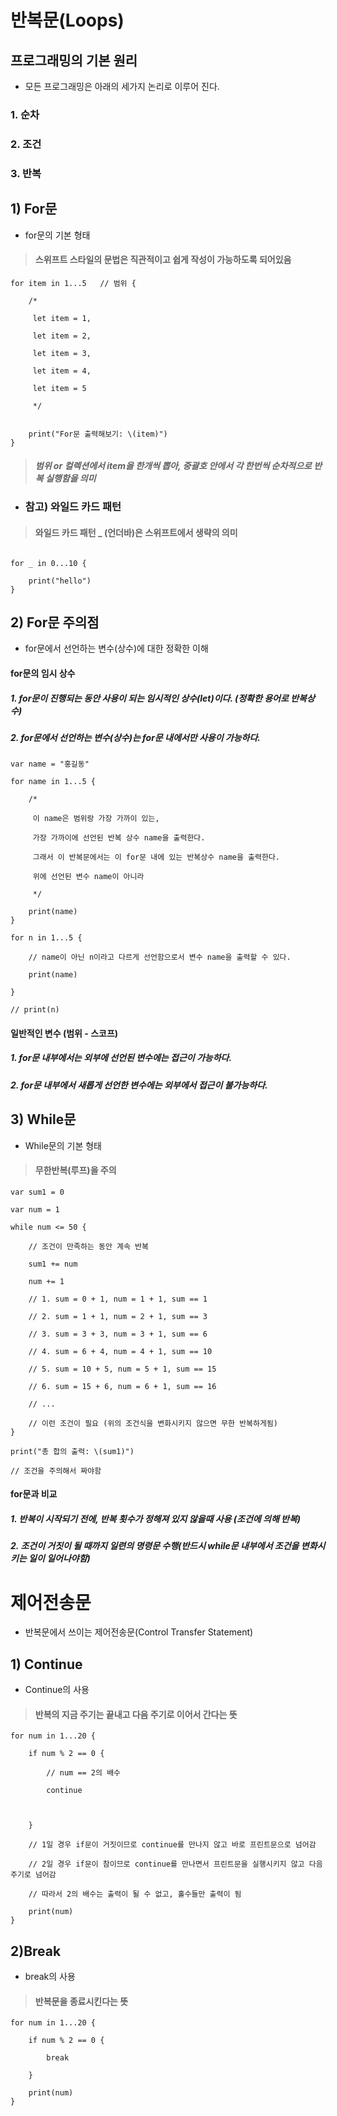 # 반복문(Loops)

## 프로그래밍의 기본 원리

- 모든 프로그래밍은 아래의 세가지 논리로 이루어 진다.

### 1. 순차

### 2. 조건

### 3. 반복

## 1) For문

- for문의 기본 형태

> #### 스위프트 스타일의 문법은 직관적이고 쉽게 작성이 가능하도록 되어있음

```
for item in 1...5   // 범위 {

    /*

     let item = 1,

     let item = 2,

     let item = 3,

     let item = 4,

     let item = 5

     */


    print("For문 출력해보기: \(item)")
}
```

> #### _범위 or 컬렉션에서 item을 한개씩 뽑아, 중괄호 안에서 각 한번씩 순차적으로 반복 실행함을 의미_

- ### 참고) 와일드 카드 패턴

> #### 와일드 카드 패턴 \_ (언더바)은 스위프트에서 생략의 의미

```

for _ in 0...10 {

    print("hello")
}

```

## 2) For문 주의점

- for문에서 선언하는 변수(상수)에 대한 정확한 이해

#### for문의 임시 상수

##### 1. for문이 진행되는 동안 사용이 되는 임시적인 상수(let)이다. (정확한 용어로 반복상수)

##### 2. for문에서 선언하는 변수(상수)는 for문 내에서만 사용이 가능하다.

```
var name = "홍길동"

for name in 1...5 {

    /*

     이 name은 범위랑 가장 가까이 있는,

     가장 가까이에 선언된 반복 상수 name을 출력한다.

     그래서 이 반복문에서는 이 for문 내에 있는 반복상수 name을 출력한다.

     위에 선언된 변수 name이 아니라

     */

    print(name)
}

for n in 1...5 {

    // name이 아닌 n이라고 다르게 선언함으로서 변수 name을 출력할 수 있다.

    print(name)

}

// print(n)
```

#### 일반적인 변수 (범위 - 스코프)

##### 1. for문 내부에서는 외부에 선언된 변수에는 접근이 가능하다.

##### 2. for문 내부에서 새롭게 선언한 변수에는 외부에서 접근이 불가능하다.

## 3) While문

- While문의 기본 형태

> #### 무한반복(루프)을 주의

```
var sum1 = 0

var num = 1

while num <= 50 {

    // 조건이 만족하는 동안 계속 반복

    sum1 += num

    num += 1

    // 1. sum = 0 + 1, num = 1 + 1, sum == 1

    // 2. sum = 1 + 1, num = 2 + 1, sum == 3

    // 3. sum = 3 + 3, num = 3 + 1, sum == 6

    // 4. sum = 6 + 4, num = 4 + 1, sum == 10

    // 5. sum = 10 + 5, num = 5 + 1, sum == 15

    // 6. sum = 15 + 6, num = 6 + 1, sum == 16

    // ...

    // 이런 조건이 필요 (위의 조건식을 변화시키지 않으면 무한 반복하게됨)
}

print("총 합의 출력: \(sum1)")

// 조건을 주의해서 짜야함
```

#### for문과 비교

##### 1. 반복이 시작되기 전에, 반복 횟수가 정해져 있지 않을때 사용 (조건에 의해 반복)

##### 2. 조건이 거짓이 될 때까지 일련의 명령문 수행(반드시 while문 내부에서 조건을 변화시키는 일이 일어나야함)

# 제어전송문

- 반복문에서 쓰이는 제어전송문(Control Transfer Statement)

## 1) Continue

- Continue의 사용

> #### 반복의 지금 주기는 끝내고 다음 주기로 이어서 간다는 뜻

```
for num in 1...20 {

    if num % 2 == 0 {

        // num == 2의 배수

        continue



    }

    // 1일 경우 if문이 거짓이므로 continue를 만나지 않고 바로 프린트문으로 넘어감

    // 2일 경우 if문이 참이므로 continue를 만나면서 프린트문을 실행시키지 않고 다음 주기로 넘어감

    // 따라서 2의 배수는 출력이 될 수 없고, 홀수들만 출력이 됨

    print(num)
}

```

## 2)Break

- break의 사용

> #### 반복문을 종료시킨다는 뜻

```
for num in 1...20 {

    if num % 2 == 0 {

        break

    }

    print(num)
}
```
